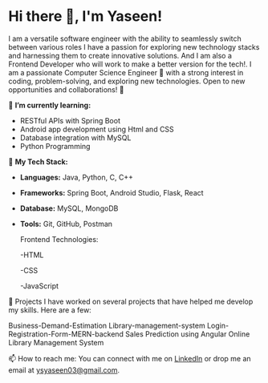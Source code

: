 # Hi there 👋, I'm Yaseen!
I am a versatile software engineer with the ability to seamlessly switch between various roles I have a passion for exploring new technology stacks and harnessing them to create innovative solutions.
And I am also a Frontend Developer who will work to make a better version for the tech!.
I am a passionate Computer Science Engineer 🔧 with a strong interest in coding, problem-solving, and exploring new technologies. Open to new opportunities and collaborations! 🚀

🌱 **I’m currently learning:**
- RESTful APIs with Spring Boot
- Android app development using Html and CSS
- Database integration with MySQL
- Python Programming

💼 **My Tech Stack:**
- **Languages:** Java, Python, C, C++
- **Frameworks:** Spring Boot, Android Studio, Flask, React
- **Database:** MySQL, MongoDB
- **Tools:** Git, GitHub, Postman

  Frontend Technologies:
  
  -HTML
  
  -CSS
  
  -JavaScript

🎯 Projects
I have worked on several projects that have helped me develop my skills. Here are a few:

Business-Demand-Estimation
Library-management-system
Login-Registration-Form-MERN-backend
Sales Prediction using Angular
Online Library Management System

📫 How to reach me:
You can connect with me on [LinkedIn](https://www.linkedin.com/in/shaik-yaseen-17aa73262/) or drop me an email at ysyaseen03@gmail.com.
